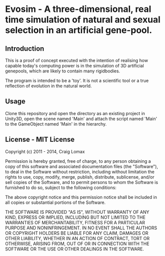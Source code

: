 # Evosim - A three-dimensional, real time simulation of natural and sexual selection in an artificial gene-pool.
## Introduction
This is a proof of concept executed with the intention of realising how capable today's computing power is in the simulation of 3D artificial genepools, which are likely to contain many rigidbodies.

The program is intended to be a 'toy'. It is not a scientific tool or a true reflection of evolution in the natural world.

## Usage
Clone this repository and open the directory as an existing project in Unity3D, open the scene named 'Main' and attach the script named 'Main' to the GameObject named 'Main' in the hierarchy.

## License - MIT License
Copyright (c) 2011 - 2014, Craig Lomax

Permission is hereby granted, free of charge, to any person obtaining a copy of this software and associated documentation files (the "Software"), to deal in the Software without restriction, including without limitation the rights to use, copy, modify, merge, publish, distribute, sublicense, and/or sell copies of the Software, and to permit persons to whom the Software is furnished to do so, subject to the following conditions:

The above copyright notice and this permission notice shall be included in all copies or substantial portions of the Software.

THE SOFTWARE IS PROVIDED \"AS IS\", WITHOUT WARRANTY OF ANY KIND, EXPRESS OR IMPLIED, INCLUDING BUT NOT LIMITED TO THE WARRANTIES OF MERCHANTABILITY, FITNESS FOR A PARTICULAR PURPOSE AND NONINFRINGEMENT. IN NO EVENT SHALL THE AUTHORS OR COPYRIGHT HOLDERS BE LIABLE FOR ANY CLAIM, DAMAGES OR OTHER LIABILITY, WHETHER IN AN ACTION OF CONTRACT, TORT OR OTHERWISE, ARISING FROM, OUT OF OR IN CONNECTION WITH THE SOFTWARE OR THE USE OR OTHER DEALINGS IN THE SOFTWARE.
